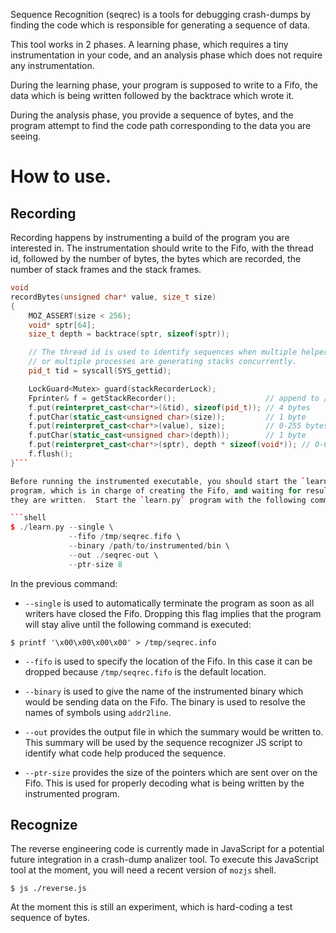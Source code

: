 Sequence Recognition (seqrec) is a tools for debugging crash-dumps by finding
the code which is responsible for generating a sequence of data.

This tool works in 2 phases. A learning phase, which requires a tiny
instrumentation in your code, and an analysis phase which does not require any
instrumentation.

During the learning phase, your program is supposed to write to a Fifo, the data
which is being written followed by the backtrace which wrote it.

During the analysis phase, you provide a sequence of bytes, and the program
attempt to find the code path corresponding to the data you are seeing.

# How to use.

## Recording

Recording happens by instrumenting a build of the program you are interested in.
The instrumentation should write to the Fifo, with the thread id, followed by
the number of bytes, the bytes which are recorded, the number of stack frames
and the stack frames.

```c++
void
recordBytes(unsigned char* value, size_t size)
{
    MOZ_ASSERT(size < 256);
    void* sptr[64];
    size_t depth = backtrace(sptr, sizeof(sptr));

    // The thread id is used to identify sequences when multiple helper thread
    // or multiple processes are generating stacks concurrently.
    pid_t tid = syscall(SYS_gettid);

    LockGuard<Mutex> guard(stackRecorderLock);
    Fprinter& f = getStackRecorder();                    // append to /tmp/seqrec.fifo
    f.put(reinterpret_cast<char*>(&tid), sizeof(pid_t)); // 4 bytes
    f.putChar(static_cast<unsigned char>(size));         // 1 byte
    f.put(reinterpret_cast<char*>(value), size);         // 0-255 bytes
    f.putChar(static_cast<unsigned char>(depth));        // 1 byte
    f.put(reinterpret_cast<char*>(sptr), depth * sizeof(void*)); // 0-64 * 4/8 bytes
    f.flush();
}```

Before running the instrumented executable, you should start the `learn.py`
program, which is in charge of creating the Fifo, and waiting for results as
they are written.  Start the `learn.py` program with the following command:

```shell
$ ./learn.py --single \
             --fifo /tmp/seqrec.fifo \
             --binary /path/to/instrumented/bin \
             --out ./seqrec-out \
             --ptr-size 8
```

In the previous command:
  * `--single` is used to automatically terminate the program as soon as all
    writers have closed the Fifo. Dropping this flag implies that the program
    will stay alive until the following command is executed:
  
  ```shell
  $ printf '\x00\x00\x00\x00' > /tmp/seqrec.info
  ```

  * `--fifo` is used to specify the location of the Fifo. In this case it can be
    dropped because ``/tmp/seqrec.fifo`` is the default location.
    
  * `--binary` is used to give the name of the instrumented binary which would
    be sending data on the Fifo. The binary is used to resolve the names of
    symbols using `addr2line`.
  
  * `--out` provides the output file in which the summary would be written to.
    This summary will be used by the sequence recognizer JS script to identify
    what code help produced the sequence.
    
  * `--ptr-size` provides the size of the pointers which are sent over on the
    Fifo. This is used for properly decoding what is being written by the
    instrumented program.
    
## Recognize

The reverse engineering code is currently made in JavaScript for a potential
future integration in a crash-dump analizer tool. To execute this JavaScript
tool at the moment, you will need a recent version of `mozjs` shell.

```shell
$ js ./reverse.js
```

At the moment this is still an experiment, which is hard-coding a test sequence
of bytes.
